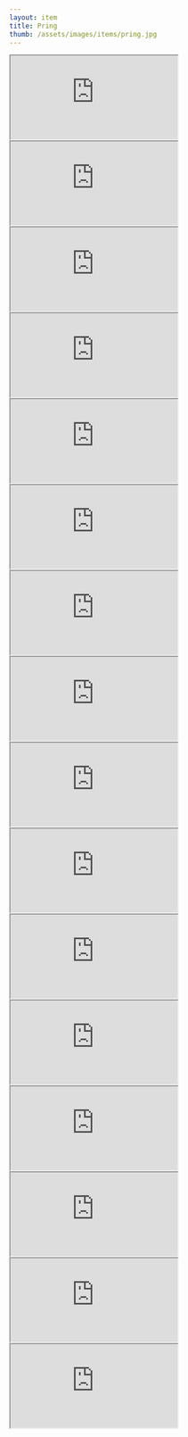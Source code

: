 ```yaml
---
layout: item
title: Pring
thumb: /assets/images/items/pring.jpg
---
```

<iframe onload="" src="http://magic-items.herokuapp.com/item/embed/1"></iframe>
<iframe onload="" src="http://magic-items.herokuapp.com/item/embed/57"></iframe>
<iframe onload="" src="http://magic-items.herokuapp.com/item/embed/77"></iframe>

<iframe onload="" src="http://magic-items.herokuapp.com/item/embed/6"></iframe>
<iframe onload="" src="http://magic-items.herokuapp.com/item/embed/10"></iframe>
<iframe onload="" src="http://magic-items.herokuapp.com/item/embed/25"></iframe>
<iframe onload="" src="http://magic-items.herokuapp.com/item/embed/32"></iframe>
<iframe onload="" src="http://magic-items.herokuapp.com/item/embed/36"></iframe>
<iframe onload="" src="http://magic-items.herokuapp.com/item/embed/37"></iframe>
<iframe onload="" src="http://magic-items.herokuapp.com/item/embed/40"></iframe>
<iframe onload="" src="http://magic-items.herokuapp.com/item/embed/56"></iframe>
<iframe onload="" src="http://magic-items.herokuapp.com/item/embed/74"></iframe>
<iframe onload="" src="http://magic-items.herokuapp.com/item/embed/85"></iframe>
<iframe onload="" src="http://magic-items.herokuapp.com/item/embed/80"></iframe>
<iframe onload="" src="http://magic-items.herokuapp.com/item/embed/81"></iframe>
<iframe onload="" src="http://magic-items.herokuapp.com/item/embed/82"></iframe>
